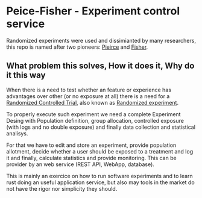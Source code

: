# Peice-Fisher - Experiment control service

Randomized experiments were used and dissimianted by many researchers, this repo
is named after two pioneers:
[Pieirce](https://en.wikipedia.org/wiki/Charles_Sanders_Peirce) and
[Fisher](Fisherhttps://en.wikipedia.org/wiki/Ronald_Fisher).

## What problem this solves, How it does it, Why do it this way

When there is a need to test whether an feature or experience has advantages
over other (or no exposure at all) there is a need for a
[Randomized Controlled Trial](https://en.wikipedia.org/wiki/Randomized_controlled_trial),
also known as
[Randomized experiment](https://en.wikipedia.org/wiki/Randomized_experiment).

To properly execute such experiment we need a complete Experiment Desing with
Population definition, group allocation, controlled exposure (with logs and no
double exposure) and finally data collection and statistical analisys.

For that we have to edit and store an experiment, provide population allotment,
decide whether a user should be exposed to a treatment and log it and finally,
calculate statistics and provide monitoring. This can be provider by an web
service (REST API, WebApp, database).

This is mainly an exercice on how to run software experiments and to learn rust
doing an useful application service, but also may tools in the market do not
have the rigor nor simplicity they should.

